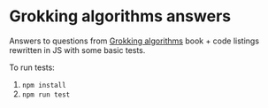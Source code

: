 # Grokking algorithms answers

Answers to questions from [Grokking algorithms](https://www.goodreads.com/book/show/22847284-grokking-algorithms-an-illustrated-guide-for-programmers-and-other-curio) book + code listings rewritten in JS with some basic tests.

To run tests:

1. `npm install`
1. `npm run test`
